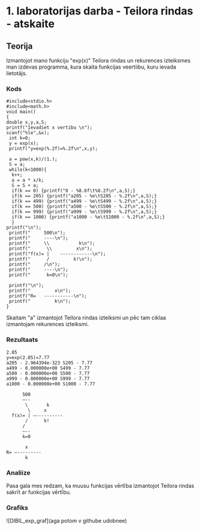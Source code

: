 # 1. laboratorijas darba - Teilora rindas - atskaite

## Teorija
Izmantojot mano funkciju "exp(x)" Teilora rindas un rekurences izteiksmes man izdevas programma, kura skaita funkcijas veertiibu, kuru ievada lietotājs.

### Kods
```
#include<stdio.h>
#include<math.h>
void main()
{
double x,y,a,S;
printf("Ievadiet x vertibu \n");
scanf("%le",&x);
 int k=0;
 y = exp(x);
 printf("y=exp(%.2f)=%.2f\n",x,y);

 a = pow(x,k)/(1.);
 S = a;
 while(k<1000){
  k++;
  a = a * x/k;
  S = S + a;
  if(k == 0) {printf("0 - %8.6f\t%8.2f\n",a,S);}
  if(k == 205) {printf("a205 - %e\tS205 - %.2f\n",a,S);}
  if(k == 499) {printf("a499 - %e\tS499 - %.2f\n",a,S);}
  if(k == 500) {printf("a500 - %e\tS500 - %.2f\n",a,S);}
  if(k == 999) {printf("a999 - %e\tS999 - %.2f\n",a,S);}
  if(k == 1000) {printf("a1000 - %e\tS1000 - %.2f\n",a,S);}
  }
printf("\n");
 printf("     500\n");
 printf("     ----\n");
 printf("     \\           k\n");
 printf("      \\         x\n");
 printf("f(x)= |    ------------\n");
 printf("      /         k!\n");
 printf("     /\n");
 printf("     ----\n");
 printf("      k=0\n");

 printf("\n");
 printf("         x\n");
 printf("R=   -----------\n");
 printf("         k\n");
}
```
Skaitam "a" izmantojot Teilora rindas izteiksmi un pēc tam ciklaa izmantojam rekurences izteiksmi.

### Rezultaats
```
2.05
y=exp(2.05)=7.77
a205 - 2.964394e-323 S205 - 7.77
a499 - 0.000000e+00 S499 - 7.77
a500 - 0.000000e+00 S500 - 7.77
a999 - 0.000000e+00 S999 - 7.77
a1000 - 0.000000e+00 S1000 - 7.77
   
      500
      —--
       \       k
        \     x
  f(x)= | —----------
       /      k!
      /
      —--
      k=0

       x
R= —---------
       k
```

### Analiize
Pasa gala mes redzam, ka muusu funkcijas vērtība izmantojot Teilora rindas sakrīt ar funkcijas vērtību.

### Grafiks
![DIBIL_exp_graf](aga potom v githube udobnee)

